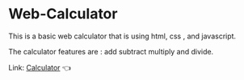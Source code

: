 # Web-Calculator

This is a basic web calculator that is using html, css , and javascript.

The calculator features are : add subtract multiply and divide.

Link: [Calculator](https://sirpip91.github.io/web-calculator/) :point_left:
